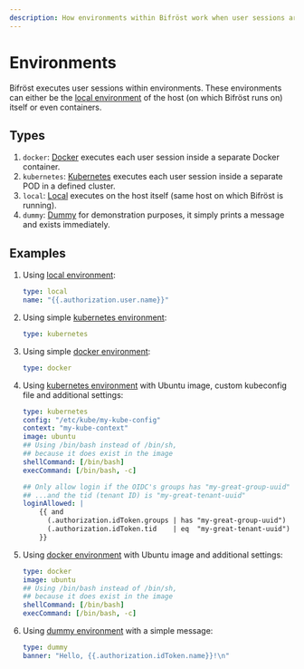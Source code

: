 ```yaml
---
description: How environments within Bifröst work when user sessions are executed.
---
```


# Environments

Bifröst executes user sessions within environments. These environments can either be the [local environment](local.md) of the host (on which Bifröst runs on) itself or even containers.

## Types

1. `docker`: [Docker](docker.md) executes each user session inside a separate Docker container.
2. `kubernetes`: [Kubernetes](kubernetes.md) executes each user session inside a separate POD in a defined cluster.
3. `local`: [Local](local.md) executes on the host itself (same host on which Bifröst is running).
4. `dummy`: [Dummy](dummy.md) for demonstration purposes, it simply prints a message and exists immediately.

## Examples

1. Using [local environment](local.md):
   ```yaml
   type: local
   name: "{{.authorization.user.name}}"
   ```
2. Using simple [kubernetes environment](kubernetes.md):
   ```yaml
   type: kubernetes
   ```
3. Using simple [docker environment](docker.md):
   ```yaml
   type: docker
   ```
4. Using [kubernetes environment](kubernetes.md) with Ubuntu image, custom kubeconfig file and additional settings:
   ```yaml
   type: kubernetes
   config: "/etc/kube/my-kube-config"
   context: "my-kube-context"
   image: ubuntu
   ## Using /bin/bash instead of /bin/sh,
   ## because it does exist in the image
   shellCommand: [/bin/bash]
   execCommand: [/bin/bash, -c]

   ## Only allow login if the OIDC's groups has "my-great-group-uuid"
   ## ...and the tid (tenant ID) is "my-great-tenant-uuid"
   loginAllowed: |
       {{ and
         (.authorization.idToken.groups | has "my-great-group-uuid")
         (.authorization.idToken.tid    | eq  "my-great-tenant-uuid")
       }}
   ```
5. Using [docker environment](docker.md) with Ubuntu image and additional settings:
   ```yaml
   type: docker
   image: ubuntu
   ## Using /bin/bash instead of /bin/sh,
   ## because it does exist in the image
   shellCommand: [/bin/bash]
   execCommand: [/bin/bash, -c]
   ```
6. Using [dummy environment](dummy.md) with a simple message:
   ```yaml
   type: dummy
   banner: "Hello, {{.authorization.idToken.name}}!\n"
   ```
